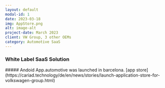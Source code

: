 ```yaml
---
layout: default
modal-id: 1
date: 2023-03-18
img: AppStore.png
alt: image-alt
project-date: March 2023
client: VW Group, 3 other OEMs
category: Automotive SaaS
---
```


### White Label SaaS Solution

 <div style="text-align: left">
#####
Andoid App.automotive was launched in barcelona.
[app store](https://cariad.technology/de/en/news/stories/launch-application-store-for-volkswagen-group.html)





